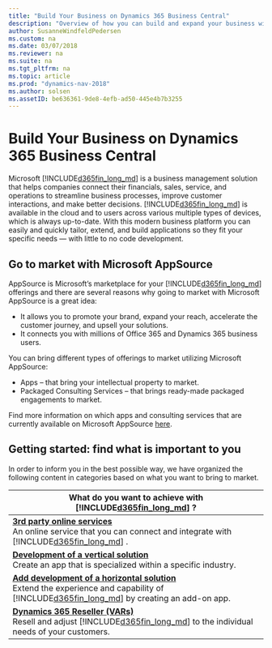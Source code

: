 ```yaml
---
title: "Build Your Business on Dynamics 365 Business Central"
description: "Overview of how you can build and expand your business with Dynamics 365 Business Central"
author: SusanneWindfeldPedersen
ms.custom: na
ms.date: 03/07/2018
ms.reviewer: na
ms.suite: na
ms.tgt_pltfrm: na
ms.topic: article
ms.prod: "dynamics-nav-2018"
ms.author: solsen
ms.assetID: be636361-9de8-4efb-ad50-445e4b7b3255
---
```


# Build Your Business on Dynamics 365 Business Central
Microsoft [!INCLUDE[d365fin_long_md](../includes/d365fin_long_md.md)] is a business management solution that helps companies connect their financials, sales, service, and operations to streamline business processes, improve customer interactions, and make better decisions. [!INCLUDE[d365fin_long_md](../includes/d365fin_long_md.md)] is available in the cloud and to users across various multiple types of devices, which is always up-to-date. With this modern business platform you can easily and quickly tailor, extend, and build applications so they fit your specific needs — with little to no code development. <!-- Watch the short video below to get an overview of your opportunities. -->

<!-- Insert video:
General introduction video (type of apps, introduction to Business Central and AppsSource, introduction of different swimming-lanes).
-->
 
## Go to market with Microsoft AppSource
AppSource is Microsoft’s marketplace for your [!INCLUDE[d365fin_long_md](../includes/d365fin_long_md.md)] offerings and there are several reasons why going to market with Microsoft AppSource is a great idea:

- It allows you to promote your brand, expand your reach, accelerate the customer journey, and upsell your solutions.  
- It connects you with millions of Office 365 and Dynamics 365 business users.  
 
You can bring different types of offerings to market utilizing Microsoft AppSource: 

- Apps – that bring your intellectual property to market. 
- Packaged Consulting Services – that brings ready-made packaged engagements to market.    
 
Find more information on which apps and consulting services that are currently available on Microsoft AppSource [here](https://appsource.microsoft.com/en-us/marketplace/consulting-services?country=US&page=1).

## Getting started: find what is important to you 
In order to inform you in the best possible way, we have organized the following content in categories based on what you want to bring to market.  

|What do you want to achieve with [!INCLUDE[d365fin_long_md](../includes/d365fin_long_md.md)] ?|
|------------------------|
|[**3rd party online services**](readiness-thirdparty-solution.md) </br>An online service that you can connect and integrate with [!INCLUDE[d365fin_long_md](../includes/d365fin_long_md.md)] .|
|[**Development of a vertical solution**](readiness-develop-vertical.md) </br>Create an app that is specialized within a specific industry.|
|[**Add development of a horizontal solution**](readiness-develop-horizontal.md)</br>Extend the experience and capability of [!INCLUDE[d365fin_long_md](../includes/d365fin_long_md.md)] by creating an add-on app.|
|[**Dynamics 365 Reseller (VARs)**](readiness-reseller.md)</br>Resell and adjust [!INCLUDE[d365fin_long_md](../includes/d365fin_long_md.md)] to the individual needs of your customers.|

